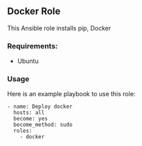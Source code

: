 ## Docker Role 

This Ansible role installs pip, Docker

### Requirements: 
* Ubuntu 

### Usage 

Here is an example playbook to use this role:

```shell
- name: Deploy docker
  hosts: all
  become: yes
  become_method: sudo
  roles:
    - docker
```